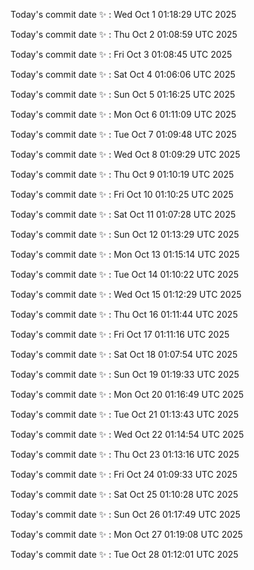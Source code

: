 Today's commit date ✨ : Wed Oct 1 01:18:29 UTC 2025 

Today's commit date ✨ : Thu Oct 2 01:08:59 UTC 2025 

Today's commit date ✨ : Fri Oct 3 01:08:45 UTC 2025 

Today's commit date ✨ : Sat Oct 4 01:06:06 UTC 2025 

Today's commit date ✨ : Sun Oct 5 01:16:25 UTC 2025 

Today's commit date ✨ : Mon Oct 6 01:11:09 UTC 2025 

Today's commit date ✨ : Tue Oct 7 01:09:48 UTC 2025 

Today's commit date ✨ : Wed Oct 8 01:09:29 UTC 2025 

Today's commit date ✨ : Thu Oct 9 01:10:19 UTC 2025 

Today's commit date ✨ : Fri Oct 10 01:10:25 UTC 2025 

Today's commit date ✨ : Sat Oct 11 01:07:28 UTC 2025 

Today's commit date ✨ : Sun Oct 12 01:13:29 UTC 2025 

Today's commit date ✨ : Mon Oct 13 01:15:14 UTC 2025 

Today's commit date ✨ : Tue Oct 14 01:10:22 UTC 2025 

Today's commit date ✨ : Wed Oct 15 01:12:29 UTC 2025 

Today's commit date ✨ : Thu Oct 16 01:11:44 UTC 2025 

Today's commit date ✨ : Fri Oct 17 01:11:16 UTC 2025 

Today's commit date ✨ : Sat Oct 18 01:07:54 UTC 2025 

Today's commit date ✨ : Sun Oct 19 01:19:33 UTC 2025 

Today's commit date ✨ : Mon Oct 20 01:16:49 UTC 2025 

Today's commit date ✨ : Tue Oct 21 01:13:43 UTC 2025 

Today's commit date ✨ : Wed Oct 22 01:14:54 UTC 2025 

Today's commit date ✨ : Thu Oct 23 01:13:16 UTC 2025 

Today's commit date ✨ : Fri Oct 24 01:09:33 UTC 2025 

Today's commit date ✨ : Sat Oct 25 01:10:28 UTC 2025 

Today's commit date ✨ : Sun Oct 26 01:17:49 UTC 2025 

Today's commit date ✨ : Mon Oct 27 01:19:08 UTC 2025 

Today's commit date ✨ : Tue Oct 28 01:12:01 UTC 2025 

